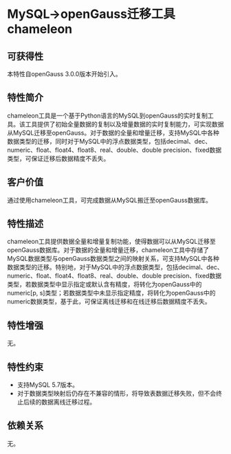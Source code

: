 # MySQL-\>openGauss迁移工具chameleon

## 可获得性<a name="section56086982"></a>

本特性自openGauss 3.0.0版本开始引入。

## 特性简介<a name="section35020791"></a>

chameleon工具是一个基于Python语言的MySQL到openGauss的实时复制工具。该工具提供了初始全量数据的复制以及增量数据的实时复制能力，可实现数据从MySQL迁移至openGauss。对于数据的全量和增量迁移，支持MySQL中各种数据类型的迁移，同时对于MySQL中的浮点数据类型，包括decimal、dec、numeric、float、float4、float8、real、double、double precision、fixed数据类型，可保证迁移后数据精度不丢失。

## 客户价值<a name="section46751668"></a>

通过使用chameleon工具，可完成数据从MySQL搬迁至openGauss数据库。

## 特性描述<a name="section18111828"></a>

chameleon工具提供数据全量和增量复制功能，使得数据可以从MySQL迁移至openGauss数据库。对于数据的全量和增量迁移，chameleon工具中存储了MySQL数据类型与openGauss数据类型之间的映射关系，可支持MySQL中各种数据类型的迁移。特别地，对于MySQL中的浮点数据类型，包括decimal、dec、numeric、float、float4、float8、real、double、double precision、fixed数据类型，若数据类型中显示指定或默认含有精度，将转化为openGauss中的numeric\[p, s\]类型；若数据类型中未显示指定精度，将转化为openGauss中的numeric数据类型，基于此，可保证离线迁移和在线迁移后数据精度不丢失。

## 特性增强<a name="section28788730"></a>

无。

## 特性约束<a name="section06531946143616"></a>

-   支持MySQL 5.7版本。
-   对于数据类型映射后仍存在不兼容的情形，将导致表数据迁移失败，但不会终止后续的数据离线迁移过程。

## 依赖关系<a name="section57771982"></a>

无。

